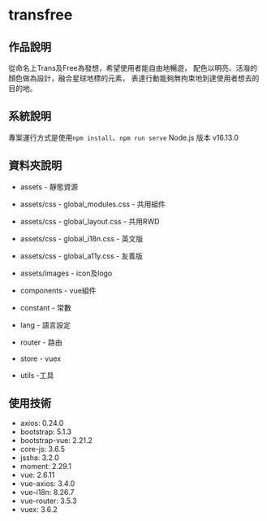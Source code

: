 # transfree

## 作品說明
從命名上Trans及Free為發想，希望使用者能自由地暢遊， 配色以明亮、活潑的顏色做為設計，融合星球地標的元素，
表達行動能夠無拘束地到達使用者想去的目的地。

## 系統說明
專案運行方式是使用`npm install`、`npm run serve`
Node.js 版本 v16.13.0

## 資料夾說明
- assets - 靜態資源
- assets/css - global_modules.css - 共用組件
- assets/css - global_layout.css - 共用RWD
- assets/css - global_i18n.css - 英文版
- assets/css - global_a11y.css - 友善版
- assets/images - icon及logo

- components - vue組件

- constant - 常數

- lang - 語言設定

- router - 路由

- store - vuex

- utils -工具

## 使用技術
- axios: 0.24.0
- bootstrap: 5.1.3
- bootstrap-vue: 2.21.2
- core-js: 3.6.5
- jssha: 3.2.0
- moment: 2.29.1
- vue: 2.6.11
- vue-axios: 3.4.0
- vue-i18n: 8.26.7
- vue-router: 3.5.3
- vuex: 3.6.2

